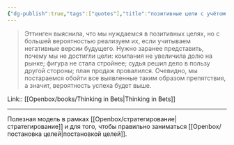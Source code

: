 ```yaml
---
{"dg-publish":true,"tags":["quotes"],"title":"позитивные цели с учётом негативных сценариев","date":"2022-06-13T18:20:00+03:00","modified_at":"2024-07-25T10:19:17+03:00","aliases":"позитивные цели с учётом негативных сценариев","dg-path":"/quotes/202206131820.md","permalink":"/quotes/202206131820/","dgPassFrontmatter":true}
---
```



> Эттинген выяснила, что мы нуждаемся в позитивных целях, но с большей вероятностью реализуем их, если учитываем негативные версии будущего. Нужно заранее представить, почему мы не достигли цели: компания не увеличила долю на рынке; фигура не стала стройнее; судья решил дело в пользу другой стороны; план продаж провалился. Очевидно, мы постараемся обойти все выявленные таким образом препятствия, а значит, вероятность успеха будет выше.

Link:: [[Openbox/books/Thinking in Bets\|Thinking in Bets]]

---

Полезная модель в рамках [[Openbox/стратегирование\|стратегирование]] и для того, чтобы правильно заниматься [[Openbox/постановка целей\|постановкой целей]].
